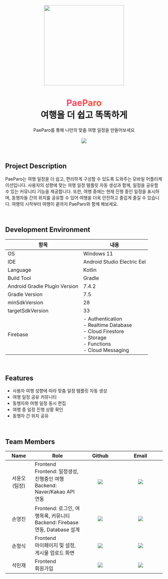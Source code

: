 <div align = "center">
    <img src="./res/logo_paeparo.png" width="256" height="256"/>
    <h1 align="center"><strong style="background: linear-gradient(to right, #ff416c, #ff4b2b); -webkit-background-clip: text; -webkit-text-fill-color: transparent;">PaeParo</strong><br>여행을 더 쉽고 똑똑하게</h1>
</div>
<p align="center">
    PaeParo를 통해 나만의 맞춤 여행 일정을 만들어보세요
    <br><br>
    <a href="https://feline-jujube-40a.notion.site/b69325b97661416396a11c107943bba9?v=25301a3543634f80bba2b17f699d955a">
        <img src="https://img.shields.io/badge/Notion-project_doc-blue?&style=for-the-badge&logo=notion">
    </a>
</p>

<br>

## Project Description
PaeParo는 여행 일정을 더 쉽고, 편리하게 구성할 수 있도록 도와주는 모바일 어플리케이션입니다. 사용자의 성향에 맞는 여행 일정 템플릿 자동 생성과 함께, 일정을 공유할 수 있는 커뮤니티 기능을 제공합니다. 또한, 여행 중에는 현재 진행 중인 일정을 표시하며, 동행자들 간의 위치를 공유할 수 있어 여행을 더욱 안전하고 즐겁게 즐길 수 있습니다. 여행의 시작부터 여행이 끝까지 PaeParo와 함께 해보세요.

<br>

## Development Environment
| 항목                            | 내용                                                                                                                                                    |
|-------------------------------|-------------------------------------------------------------------------------------------------------------------------------------------------------|
| OS                            | Windows 11                                                                                                                                            |
| IDE                           | Android Studio Electric Eel                                                                                                                           |
| Language                      | Kotlin                                                                                                                                                |
| Build Tool                    | Gradle                                                                                                                                                |
| Android Gradle Plugin Version | 7.4.2                                                                                                                                                 |
| Gradle Version                | 7.5                                                                                                                                                   |
| minSdkVersion                 | 28                                                                                                                                                    |
| targetSdkVersion              | 33                                                                                                                                                    |
| Firebase                      | - Authentication<br>- Realtime Database<br>- Cloud Firestore<br>- Storage<br>- Functions<br>- Cloud Messaging |

<br>

## Features
- 사용자 여행 성향에 따라 맞춤 일정 템플릿 자동 생성
- 여행 일정 공유 커뮤니티
- 동행자와 여행 일정 동시 편집
- 여행 중 일정 진행 상황 확인
- 동행자 간 위치 공유

<br>

## Team Members
<table width="788">
<thead>
<tr>
<th width="100" align="center">Name</th>
<th width="200" align="center">Role</th>
<th width="150" align="center">Github</th>
<th width="225" align="center">Email</th>
</tr> 
</thead>
<tbody>
    <tr>
        <td width="100" align="center">서윤오<br>(팀장)</td>
        <td width="200">Frontend<br>Frontend: 일정생성, 진행중인 여행<br>Backend: Naver/Kakao API 연동</td>
        <td width="100" align="center">
          <a href="https://github.com/seo0jjjjj">
            <img src="http://img.shields.io/badge/seo0jjjjj-655ced?style=social&logo=github"/>
          </a>
        </td>
        <td width="175" align="center">
          <a href="mailto:seo0jjjjj@gmail.com"><img src="https://img.shields.io/static/v1?label=&message=seo0jjjjj@gmail.com&color=blue&style=flat-square&logo=gmail"></a>
        </td>
    </tr>
    <tr>
        <td width="100" align="center">손영진</td>
        <td width="200">Frontend: 로그인, 여행목록, 커뮤니티<br>Backend: Firebase 연동, Database 설계</td>
        <td width="100" align="center">
          <a href="https://github.com/ILoveGameCoding">
            <img src="http://img.shields.io/badge/ILoveGameCoding-655ced?style=social&logo=github"/>
          </a>
        </td>
        <td width="175" align="center">
          <a href="mailto:sonkim1001@naver.com"><img src="https://img.shields.io/static/v1?label=&message=sonkim1001@naver.com&color=gray&style=flat-square&logo=gmail"></a>
        </td>
    </tr>
    <tr>
        <td width="100" align="center">손형식</td>
        <td width="200">Frontend<br>마이페이지 및 설정, 게시물 업로드 화면</td>
        <td width="100" align="center">
          <a href="https://github.com/Blenbre777">
            <img src="http://img.shields.io/badge/Blenbre777-655ced?style=social&logo=github"/>
          </a>
        </td>
        <td width="175" align="center">
          <a href="mailto:blenbre777@naver.com"><img src="https://img.shields.io/static/v1?label=&message=blenbre777@naver.com&color=lightblue&style=flat-square&logo=gmail"></a>
        </td>
    </tr>
    <tr>
        <td width="100" align="center">석민재</td>
        <td width="200">Frontend<br>회원가입</td>
        <td width="100" align="center">
          <a href="https://github.com/tjralswo123">
            <img src="http://img.shields.io/badge/tjralswo123-655ced?style=social&logo=github"/>
          </a>
        </td>
        <td width="175" align="center">
          <a href="mailto:tjralswo123@gmail.com"><img src="https://img.shields.io/static/v1?label=&message=tjralswo123@gmail.com&color=yellow&style=flat-square&logo=gmail"></a>
        </td>
    </tr>
</tbody>
</table>


